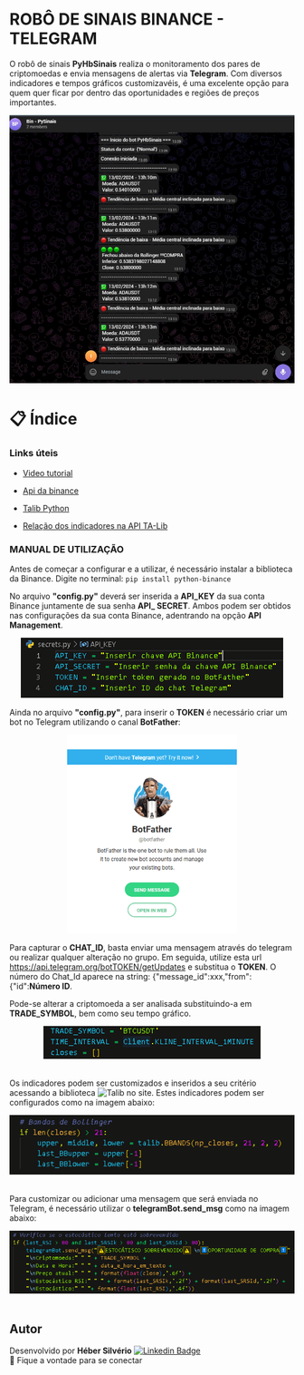 # **ROBÔ DE SINAIS BINANCE - TELEGRAM** 

O robô de sinais **PyHbSinais** realiza o monitoramento dos pares de criptomoedas e envia mensagens de alertas via **Telegram**. Com diversos indicadores e tempos gráficos customizavéis, é uma excelente opção para quem quer ficar por dentro das oportunidades e regiões de preços importantes.

<div align="center">
<img src = "https://raw.githubusercontent.com/HeberSilverio/PyHbSinais/main/img/VisaoTelegram.JPG" alt="Image" style="max-width: 100%;">
</div>



# 📋 Índice
 
### Links úteis 
*  <a href="https://www.youtube.com/watch?v=-FHCUqYHCzY&list=PLYotAkYupgP0obtvJs3iXrNgACv9Iw1g3">Video tutorial</a> 

*  <a href="https://python-binance.readthedocs.io/en/latest/overview.html">Api da binance</a> 
*  <a href="https://github.com/TA-Lib/ta-lib-python/tree/master">Talib Python</a> 
*  <a href="https://github.com/TA-Lib/ta-lib-python/blob/master/docs/doc_index.md">Relação dos indicadores na API TA-Lib</a> 




### **MANUAL DE UTILIZAÇÃO**

Antes de começar a configurar e a utilizar, é necessário instalar a biblioteca da Binance. Digite no terminal: `pip install python-binance`

No arquivo **"config.py"** deverá ser inserida a **API_KEY** da sua conta Binance juntamente de sua senha **API_ SECRET**. Ambos podem ser obtidos nas configurações da sua conta Binance, adentrando na opção **API Management**.

<div align="center">
<img src = "https://raw.githubusercontent.com/HeberSilverio/PyHbSinais/main/img/secrets.png">
</div>


Ainda no arquivo **"config.py"**, para inserir o **TOKEN** é necessário criar um bot no Telegram utilizando o canal **BotFather**:


<div align="center">
<img src = "https://raw.githubusercontent.com/HeberSilverio/PyHbSinais/main/img/botfather.png" alt="Image" height="350" width="300">
</div>

  
Para capturar o **CHAT_ID**, basta enviar uma mensagem através do telegram ou realizar qualquer alteração no grupo.
Em seguida, utilize esta url https://api.telegram.org/botTOKEN/getUpdates e substitua o **TOKEN**. 
O número do Chat_Id aparece na string: {"message_id":xxx,"from":{"id":**Número ID**.


Pode-se alterar a criptomoeda a ser analisada substituindo-a em **TRADE_SYMBOL**, bem como seu tempo gráfico.
</br> 

<div align="center">
<img src = "https://raw.githubusercontent.com/HeberSilverio/PyHbSinais/main/img/criptotime.png">
</div>

</br> 

Os indicadores podem ser customizados e inseridos a seu critério acessando a biblioteca ![**Talib**](https://github.com/TA-Lib/ta-lib-python/blob/master/talib/_func.pxi) no site. Estes indicadores podem ser configurados como na imagem abaixo:
</br> 

<div align="center">
<img src = "https://raw.githubusercontent.com/HeberSilverio/PyHbSinais/main/img/bollingerbands.png">
</div>

</br> 

Para customizar ou adicionar uma mensagem que será enviada no Telegram, é necessário utilizar o **telegramBot.send_msg** como na imagem abaixo:
</br> 

<div align="center">
<img src = "https://raw.githubusercontent.com/HeberSilverio/PyHbSinais/main/img/msgtelegram.png">
</div>

</br> 

## Autor
Desenvolvido por **Héber Silvério** 
<a href="https://www.linkedin.com/in/hebersilverio/" rel="nofollow" target="_blank"><img src="https://img.shields.io/badge/LinkedIn-0077B5?style=for-the-badge&logo=linkedin&logoColor=white" alt="Linkedin Badge" data-canonical-src="https://img.shields.io/badge/linkedin-%230077B5.svg?&amp;style=for-the-badge&amp;logo=linkedin&amp;logoColor=white&amp;link=https://www.linkedin.com/in/hebersilverio/" style="max-width:100%;"></a>
</br>
👋 Fique a vontade para se conectar